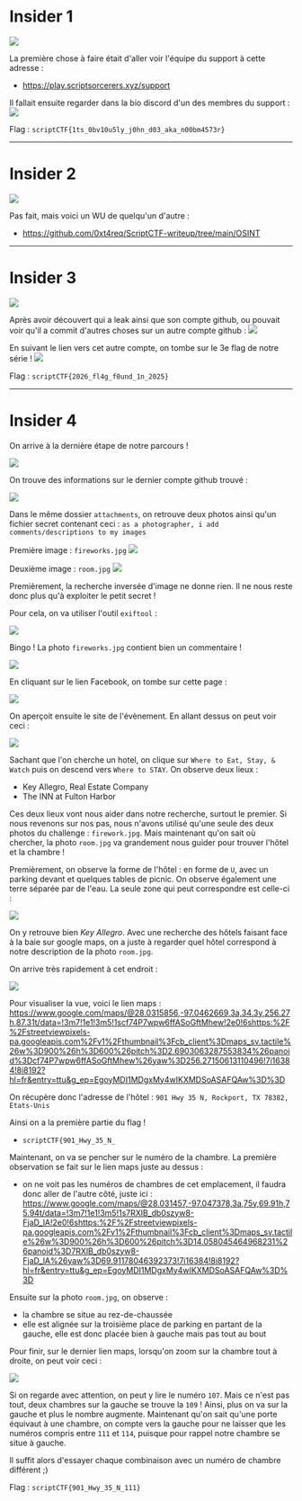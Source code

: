 # Insider 1

![](attachment/e7cb35f8aae4e71d82958d1494f64ee9.png)

La première chose à faire était d'aller voir l'équipe du support à cette adresse : 
- https://play.scriptsorcerers.xyz/support

Il fallait ensuite regarder dans la bio discord d'un des membres du support :
![](attachment/d4525b3c1da67959fd9ee792f31226cf.png)

Flag : `scriptCTF{1ts_0bv10u5ly_j0hn_d03_aka_n00bm4573r}`

___
# Insider 2

![](attachment/bf415318bfee7c0abb3e43ceabd41247.png)

Pas fait, mais voici un WU de quelqu'un d'autre : 
- https://github.com/0xt4req/ScriptCTF-writeup/tree/main/OSINT

___
# Insider 3

![](attachment/b27af378ccb3a0e6c60739ed6fe319d9.png)

Après avoir découvert qui a leak ainsi que son compte github, ou pouvait voir qu'il a commit d'autres choses sur un autre compte github :
![](attachment/43be3fc9b10ac7694d83fbc405e0ee59.png)

En suivant le lien vers cet autre compte, on tombe sur le 3e flag de notre série !
![](attachment/0c87a1d600da3f872e8d225f3d9e6eb6.png)

Flag : `scriptCTF{2026_fl4g_f0und_1n_2025}`

___
# Insider 4

On arrive à la dernière étape de notre parcours !

![](attachment/589bd115615d96b5a6fc1b01fa8471e0.png)

On trouve des informations sur le dernier compte github trouvé :

![](attachment/faf1c5cfe9a6c10ba229cf14eaec7292.png)

Dans le même dossier `attachments`, on retrouve deux photos ainsi qu'un fichier secret contenant ceci :
	`as a photographer, i add comments/descriptions to my images`

Première image : `fireworks.jpg`
![](attachment/53e36f126ff5d738eaba45cbfcd8d21d.jpg)

Deuxième image : `room.jpg`
![](attachment/2e7e2819542561b0aa814dbec048a4b2.jpg)

Premièrement, la recherche inversée d'image ne donne rien. Il ne nous reste donc plus qu'à exploiter le petit secret !

Pour cela, on va utiliser l'outil `exiftool` :

![](attachment/153ff5cbb6a5c1da48d4facbe466c8cc.png)

Bingo ! La photo `fireworks.jpg` contient bien un commentaire !

![](attachment/0ec9c67a0aeae5958cf77a387e97203e.png)

En cliquant sur le lien Facebook, on tombe sur cette page :

![](attachment/8c3f2cfac93098ab8646a65a77835bca.png)

On aperçoit ensuite le site de l'évènement. En allant dessus on peut voir ceci :

![](attachment/028c45ac9193ac87e8ae5db4c77265b7.png)

Sachant que l'on cherche un hotel, on clique sur `Where to Eat, Stay, & Watch` puis on descend vers `Where to STAY`. On observe deux lieux : 
- Key Allegro, Real Estate Company
- The INN at Fulton Harbor

Ces deux lieux vont nous aider dans notre recherche, surtout le premier.
Si nous revenons sur nos pas, nous n'avons utilisé qu'une seule des deux photos du challenge : `firework.jpg`. Mais maintenant qu'on sait où chercher, la photo `room.jpg` va grandement nous guider pour trouver l'hôtel et la chambre !

Premièrement, on observe la forme de l'hôtel : en forme de `U`, avec un parking devant et quelques tables de picnic. On observe également une terre séparée par de l'eau.
La seule zone qui peut correspondre est celle-ci :

![](attachment/702e3a2e155a1c3899e4694d1d5dd5aa.png)

On y retrouve bien *Key Allegro*. Avec une recherche des hôtels faisant face à la baie sur google maps, on a juste à regarder quel hôtel correspond à notre description de la photo `room.jpg`.

On arrive très rapidement à cet endroit :

![](attachment/25393ab7a92a3242a875324f86437784.png)

Pour visualiser la vue, voici le lien maps : https://www.google.com/maps/@28.0315856,-97.0462669,3a,34.3y,256.27h,87.31t/data=!3m7!1e1!3m5!1scf74P7wpw6ffASoGftMhew!2e0!6shttps:%2F%2Fstreetviewpixels-pa.googleapis.com%2Fv1%2Fthumbnail%3Fcb_client%3Dmaps_sv.tactile%26w%3D900%26h%3D600%26pitch%3D2.6903063287553834%26panoid%3Dcf74P7wpw6ffASoGftMhew%26yaw%3D256.27150613110496!7i16384!8i8192?hl=fr&entry=ttu&g_ep=EgoyMDI1MDgxMy4wIKXMDSoASAFQAw%3D%3D

On récupère donc l'adresse de l'hôtel : `901 Hwy 35 N, Rockport, TX 78382, États-Unis`

Ainsi on a la première partie du flag !
- `scriptCTF{901_Hwy_35_N_`

Maintenant, on va se pencher sur le numéro de la chambre. La première observation se fait sur le lien maps juste au dessus : 
- on ne voit pas les numéros de chambres de cet emplacement, il faudra donc aller de l'autre côté, juste ici : https://www.google.com/maps/@28.031457,-97.047378,3a,75y,69.91h,75.94t/data=!3m7!1e1!3m5!1s7RXlB_db0szyw8-FjaD_lA!2e0!6shttps:%2F%2Fstreetviewpixels-pa.googleapis.com%2Fv1%2Fthumbnail%3Fcb_client%3Dmaps_sv.tactile%26w%3D900%26h%3D600%26pitch%3D14.058045464968231%26panoid%3D7RXlB_db0szyw8-FjaD_lA%26yaw%3D69.91178046392373!7i16384!8i8192?hl=fr&entry=ttu&g_ep=EgoyMDI1MDgxMy4wIKXMDSoASAFQAw%3D%3D

Ensuite sur la photo `room.jpg`, on observe :
- la chambre se situe au rez-de-chaussée
- elle est alignée sur la troisième place de parking en partant de la gauche, elle est donc placée bien à gauche mais pas tout au bout

Pour finir, sur le dernier lien maps, lorsqu'on zoom sur la chambre tout à droite, on peut voir ceci :

![](attachment/91972574d4445ccfd2cff936a30b3c52.png)

Si on regarde avec attention, on peut y lire le numéro `107`.
Mais ce n'est pas tout, deux chambres sur la gauche se trouve la `109` !
Ainsi, plus on va sur la gauche et plus le nombre augmente. Maintenant qu'on sait qu'une porte équivaut à une chambre, on compte vers la gauche pour ne laisser que les numéros compris entre `111` et `114`, puisque pour rappel notre chambre se situe à gauche.

Il suffit alors d'essayer chaque combinaison avec un numéro de chambre différent ;)

Flag : `scriptCTF{901_Hwy_35_N_111}`

